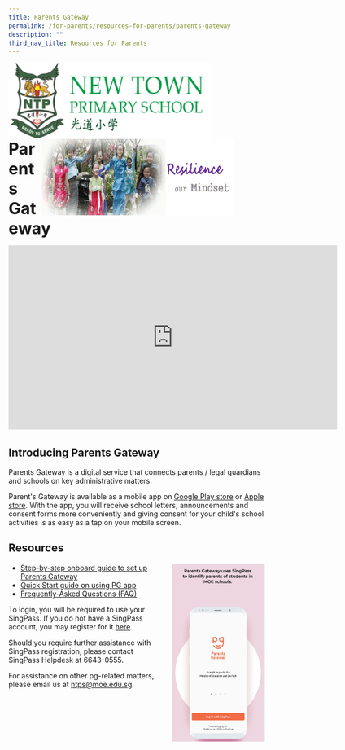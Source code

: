 ```yaml
---
title: Parents Gateway
permalink: /for-parents/resources-for-parents/parents-gateway
description: ""
third_nav_title: Resources for Parents
---
```

<img align="left" style="width:400px;height:150px;margin-left:0px;" src="/images/logosub.png">

<img align="right" style="width:380px;height:150px;margin-right:60px;" src="/images/Header%20GIF.gif">
<br><br><br><br><br><br>

**<font size="6">Parents Gateway</font>**

<iframe width="646" height="362" src="https://www.youtube.com/embed/tW9jwyuovOo" title="Parents Gateway Onboarding video for Parents" frameborder="0" allow="accelerometer; autoplay; clipboard-write; encrypted-media; gyroscope; picture-in-picture" allowfullscreen></iframe>

Introducing Parents Gateway
---------------------------

  

Parents Gateway is a digital service that connects parents / legal guardians and schools on key administrative matters. 

Parent's Gateway is available as a mobile app on [Google Play store](https://play.google.com/store/apps/details?id=com.moe.pgp&hl=en_SG) or [Apple store](https://itunes.apple.com/sg/app/parents-gateway/id1267198708?mt=8). With the app, you will receive school letters, announcements and consent forms more conveniently and giving consent for your child's school activities is as easy as a tap on your mobile screen.   
  

Resources
---------
<img src="/images/Parents%20Gateway%20GIF.gif" style="width:183px;height:350px;margin-left:15px;" align = "right">


*   [Step-by-step onboard guide to set up Parents Gateway](https://newtownpri-moe-edu-sg-admin.cwp.sg/qql/slot/u556/For%20Parents/PG/PG%20Onboarding%20Guide.pdf)
*   [Quick Start guide on using PG app](https://newtownpri-moe-edu-sg-admin.cwp.sg/qql/slot/u556/For%20Parents/PG/PG-Quick-start-Guide-for-Parents.pdf)
*   [Frequently-Asked Questions (FAQ)](https://pg.moe.edu.sg/faq)

To login, you will be required to use your SingPass. If you do not have a SingPass account, you may register for it [here](https://www.singpass.gov.sg/singpass/register/instructions).

  

Should you require further assistance with SingPass registration, please contact SingPass Helpdesk at 6643-0555.

  

For assistance on other pg-related matters, please email us at [ntps@moe.edu.sg](mailto:ntps@moe.edu.sg).